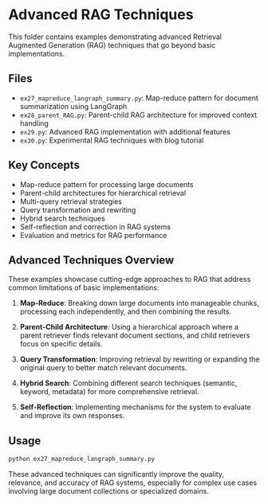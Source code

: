 # Advanced RAG Techniques

This folder contains examples demonstrating advanced Retrieval Augmented Generation (RAG) techniques that go beyond basic implementations.

## Files

- `ex27_mapreduce_langraph_summary.py`: Map-reduce pattern for document summarization using LangGraph
- `ex28_parent_RAG.py`: Parent-child RAG architecture for improved context handling
- `ex29.py`: Advanced RAG implementation with additional features
- `ex30.py`: Experimental RAG techniques with blog tutorial

## Key Concepts

- Map-reduce pattern for processing large documents
- Parent-child architectures for hierarchical retrieval
- Multi-query retrieval strategies
- Query transformation and rewriting
- Hybrid search techniques
- Self-reflection and correction in RAG systems
- Evaluation and metrics for RAG performance

## Advanced Techniques Overview

These examples showcase cutting-edge approaches to RAG that address common limitations of basic implementations:

1. **Map-Reduce**: Breaking down large documents into manageable chunks, processing each independently, and then combining the results.

2. **Parent-Child Architecture**: Using a hierarchical approach where a parent retriever finds relevant document sections, and child retrievers focus on specific details.

3. **Query Transformation**: Improving retrieval by rewriting or expanding the original query to better match relevant documents.

4. **Hybrid Search**: Combining different search techniques (semantic, keyword, metadata) for more comprehensive retrieval.

5. **Self-Reflection**: Implementing mechanisms for the system to evaluate and improve its own responses.

## Usage

```bash
python ex27_mapreduce_langraph_summary.py
```

These advanced techniques can significantly improve the quality, relevance, and accuracy of RAG systems, especially for complex use cases involving large document collections or specialized domains.
